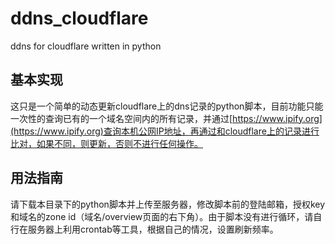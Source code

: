 # ddns_cloudflare
ddns for cloudflare written in python

## 基本实现
这只是一个简单的动态更新cloudflare上的dns记录的python脚本，目前功能只能一次性的查询已有的一个域名空间内的所有记录，并通过[https://www.ipify.org](https://www.ipify.org)查询本机公网IP地址，再通过和cloudflare上的记录进行比对，如果不同，则更新，否则不进行任何操作。

## 用法指南

请下载本目录下的python脚本并上传至服务器，修改脚本前的登陆邮箱，授权key和域名的zone id（域名/overview页面的右下角）。由于脚本没有进行循环，请自行在服务器上利用crontab等工具，根据自己的情况，设置刷新频率。
